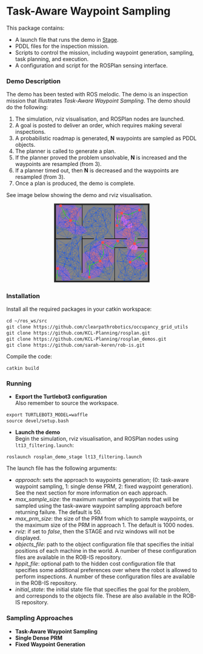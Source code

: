 # Task-Aware Waypoint Sampling

This package contains:

- A launch file that runs the demo in [Stage](http://wiki.ros.org/stage).
- PDDL files for the inspection mission.
- Scripts to control the mission, including waypoint generation, sampling, task planning, and execution.
- A configuration and script for the ROSPlan sensing interface.

### Demo Description

The demo has been tested with ROS melodic. The demo is an inspection mission that illustrates *Task-Aware Waypoint Sampling*. The demo should do the following:

1.  The simulation, rviz visualisation, and ROSPlan nodes are launched.
2. A goal is posted to deliver an order, which requires making several inspections.
3. A probabilistic roadmap is generated, **N** waypoints are sampled as PDDL objects.
4. The planner is called to generate a plan.
5. If the planner proved the problem unsolvable, **N** is increased and the waypoints are resampled (from 3).
6. If a planner timed out, then **N** is decreased and the waypoints are resampled (from 3).
7. Once a plan is produced, the demo is complete.

See image below showing the demo and rviz visualisation.

<center><img alt="demo screenshot" src="rosplan_waypoint_demo.png" width="50%"></center>

### Installation

Install all the required packages in your catkin workspace:
```
cd ~/ros_ws/src
git clone https://github.com/clearpathrobotics/occupancy_grid_utils
git clone https://github.com/KCL-Planning/rosplan.git
git clone https://github.com/KCL-Planning/rosplan_demos.git
git clone https://github.com/sarah-keren/rob-is.git
```
Compile the code:
```
catkin build
```

### Running

-  **Export the Turtlebot3 configuration**  
Also remember to source the workspace.
```
export TURTLEBOT3_MODEL=waffle
source devel/setup.bash
```
- **Launch the demo**  
Begin the simulation, rviz visualisation, and ROSPlan nodes using `lt13_filtering.launch`:
```
roslaunch rosplan_demo_stage lt13_filtering.launch
```
The launch file has the following arguments:
  - *approach*: sets the approach to waypoints generation; (0: task-aware waypoint sampling, 1: single dense PRM, 2: fixed waypoint generation). See the next section for more information on each approach.
  - *max_sample_size*: the maximum number of waypoints that will be sampled using the task-aware waypoint sampling approach before returning failure. The default is 50.
  - *max_prm_size*: the size of the PRM from which to sample waypoints, or the maximum size of the PRM in approach 1. The default is 1000 nodes.
  - *rviz*: if set to *false*, then the STAGE and rviz windows will not be displayed.
  - *objects_file*: path to the object configuration file that specifies the initial positions of each machine in the world. A number of these configuration files are available in the ROB-IS repository.
  - *hppit_file*: optional path to the hidden cost configuration file that specifies some additional preferences over where the robot is allowed to perform inspections. A number of these configuration files are available in the ROB-IS repository.
  - *initial_state*: the initial state file that specifies the goal for the problem, and corresponds to the objects file. These are also available in the ROB-IS repository.

### Sampling Approaches

- **Task-Aware Waypoint Sampling**  
- **Single Dense PRM**  
- **Fixed Waypoint Generation**  
